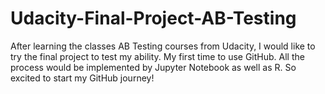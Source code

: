# Udacity-Final-Project-AB-Testing
After learning the classes AB Testing courses from Udacity, I would like to try the final project to test my ability. My first time to use GitHub. All the process would be implemented by Jupyter Notebook as well as R. So excited to start my GitHub journey!
